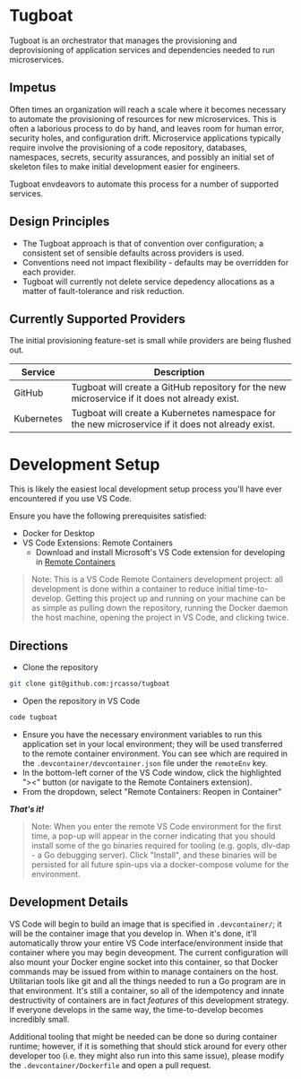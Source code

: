 # Tugboat

Tugboat is an orchestrator that manages the provisioning and deprovisioning of application services and dependencies needed to run microservices.

## Impetus

Often times an organization will reach a scale where it becomes necessary to automate the provisioning of resources for new microservices. This is often a laborious process to do by hand, and leaves room for human error, security holes, and configuration drift. Microservice applications typically require involve the provisioning of a code repository, databases, namespaces, secrets, security assurances, and possibly an initial set of skeleton files to make initial development easier for engineers.

Tugboat envdeavors to automate this process for a number of supported services.

## Design Principles

- The Tugboat approach is that of convention over configuration; a consistent set of sensible defaults across providers is used.
- Conventions need not impact flexibility - defaults may be overridden for each provider.
- Tugboat will currently not delete service depedency allocations as a matter of fault-tolerance and risk reduction.

## Currently Supported Providers

The initial provisioning feature-set is small while providers are being flushed out.

| Service | Description |
|-|-|
| GitHub | Tugboat will create a GitHub repository for the new microservice if it does not already exist. |
| Kubernetes | Tugboat will create a Kubernetes namespace for the new microservice if it does not already exist. |

# Development Setup

This is likely the easiest local development setup process you'll have ever encountered if you use VS Code.

Ensure you have the following prerequisites satisfied:
 - Docker for Desktop
 - VS Code Extensions: Remote Containers
   - Download and install Microsoft's VS Code extension for developing in [Remote Containers](vscode:extension/ms-vscode-remote.remote-containers)

>Note: This is a VS Code Remote Containers development project: all development is done within a container to reduce initial time-to-develop. Getting this project up and running on your machine can be as simple as pulling down the repository, running the Docker daemon the host machine, opening the project in VS Code, and clicking twice.


## Directions

- Clone the repository

```sh
git clone git@github.com:jrcasso/tugboat
```

- Open the repository in VS Code
```sh
code tugboat
```
- Ensure you have the necessary environment variables to run this application set in your local environment; they will be used transferred to the remote container environment. You can see which are required in the `.devcontainer/devcontainer.json` file under the `remoteEnv` key.
- In the bottom-left corner of the VS Code window, click the highlighted "><" button (or navigate to the Remote Containers extension).
- From the dropdown, select "Remote Containers: Reopen in Container"

_**That's it!**_

>Note: When you enter the remote VS Code environment for the first time, a pop-up will appear in the corner indicating that you should install some of the go binaries required for tooling (e.g. gopls, dlv-dap - a Go debugging server). Click "Install", and these binaries will be persisted for all future spin-ups via a docker-compose volume for the environment.

## Development Details

VS Code will begin to build an image that is specified in `.devcontainer/`; it will be the container image that you develop in. When it's done, it'll automatically throw your entire VS Code interface/environment inside that container where you may begin deveopment. The current configuration will also mount your Docker engine socket into this container, so that Docker commands may be issued from within to manage containers on the host. Utilitarian tools like git and all the things needed to run a Go program are in that environment. It's still a container, so all of the idempotency and innate destructivity of containers are in fact *features* of this development strategy. If everyone develops in the same way, the time-to-develop becomes incredibly small.

Additional tooling that might be needed can be done so during container runtime; however, if it is something that should stick around for every other developer too (i.e. they might also run into this same issue), please modify the `.devcontainer/Dockerfile` and open a pull request.
